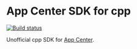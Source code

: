 # App Center SDK for cpp

[![Build status](https://gitlab.com/ninjaoflight5/appcenter-sdk-cpp/badges/master/pipeline.svg?key_text=GitLab%20Pipeline&key_width=90)](https://gitlab.com/ninjaoflight5/appcenter-sdk-cpp/-/pipelines)  

Unofficial cpp SDK for [App Center](https://appcenter.ms/).
